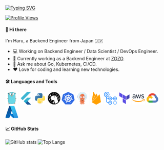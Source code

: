 [![Typing SVG](https://readme-typing-svg.demolab.com?font=Fira+Code&pause=1000&color=15F739&random=false&width=435&lines=Hello+world!;Welcome+to+harusys+profile)](https://git.io/typing-svg)

[![Profile Views](https://komarev.com/ghpvc/?username=harusys&color=blue&style=flat)](https://github.com/harusys/harusys/)

#### 👋 Hi there

I'm Haru, a Backend Engineer from Japan 🇯🇵

- 💻 Working on Backend Engineer / Data Scientist / DevOps Engineer.
- 🔭 Currently working as a Backend Engineer at [ZOZO](https://corp.zozo.com/en/).
- 💬 Ask me about Go, Kubernetes, CI/CD.
- ❤️ Love for coding and learning new technologies.

#### 🛠️ Languages and Tools

<p>
  <img src="https://raw.githubusercontent.com/devicons/devicon/master/icons/go/go-original.svg" alt="go" width="40" height="40"/>
  <img src="https://raw.githubusercontent.com/devicons/devicon/master/icons/flutter/flutter-original.svg" alt="flutter" width="40" height="40"/>
  <img src="https://raw.githubusercontent.com/devicons/devicon/master/icons/python/python-original.svg" alt="python" width="40" height="40"/>
  <img src="https://raw.githubusercontent.com/devicons/devicon/master/icons/denojs/denojs-original.svg" alt="python" width="40" height="40"/>
  <img src="https://raw.githubusercontent.com/devicons/devicon/master/icons/kubernetes/kubernetes-original.svg" alt="kubernetes" width="40" height="40"/>
  <img src="https://raw.githubusercontent.com/devicons/devicon/master/icons/argocd/argocd-original.svg" alt="argocd" width="40" height="40"/>
  <img src="https://raw.githubusercontent.com/devicons/devicon/master/icons/firebase/firebase-plain.svg" alt="firebase" width="40" height="40"/>
  <img src="https://raw.githubusercontent.com/devicons/devicon/master/icons/githubactions/githubactions-original.svg" alt="firebase" width="40" height="40"/>
  <img src="https://raw.githubusercontent.com/devicons/devicon/master/icons/terraform/terraform-original.svg" alt="firebase" width="40" height="40"/>
  <img src="https://raw.githubusercontent.com/devicons/devicon/master/icons/amazonwebservices/amazonwebservices-original-wordmark.svg" alt="aws" width="40" height="40"/>
  <img src="https://raw.githubusercontent.com/devicons/devicon/master/icons/googlecloud/googlecloud-original.svg" alt="google-cloud" width="40" height="40"/>
  <img src="https://raw.githubusercontent.com/devicons/devicon/master/icons/azure/azure-original.svg" alt="azure" width="40" height="40"/>
</p>

</details>

#### 📈 GitHub Stats

<p align="left">
  <img alt="GitHub stats" height="125px" src="https://github-readme-stats.vercel.app/api?username=harusys&show_icons=true&count_private=true&theme=tokyonight" />
  <img alt="Top Langs" height="125px" src="https://github-readme-stats.vercel.app/api/top-langs/?username=harusys&show_icons=true&count_private=true&theme=tokyonight&layout=compact" />
</p>
